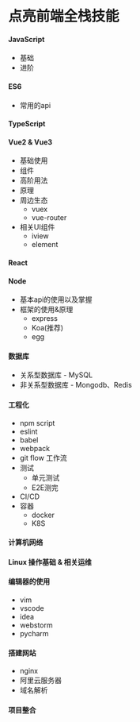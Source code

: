 # 点亮前端全栈技能







#### JavaScript

+ 基础
+ 进阶



#### ES6

+ 常用的api



#### TypeScript



#### Vue2 & Vue3

+ 基础使用
+ 组件
+ 高阶用法
+ 原理
+ 周边生态
  + vuex
  + vue-router
+ 相关UI组件
  + iview
  + element

#### React



#### Node

+ 基本api的使用以及掌握
+ 框架的使用&原理
  + express
  + Koa(推荐)
  + egg



#### 数据库

+ 关系型数据库 - MySQL
+ 非关系型数据库 - Mongodb、Redis



#### 工程化

+ npm script
+ eslint
+ babel
+ webpack
+ git flow 工作流
+ 测试
  + 单元测试
  + E2E测完
+ CI/CD
+ 容器 
  + docker
  + K8S



#### 计算机网络



#### Linux 操作基础 & 相关运维



#### 编辑器的使用

+ vim
+ vscode
+ idea
+ webstorm
+ pycharm



#### 搭建网站

+ nginx
+ 阿里云服务器
+ 域名解析



#### 项目整合